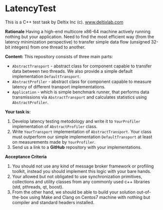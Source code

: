 # LatencyTest

This is a C++ test task by Deltix Inc (c). www.deltixlab.com

**Rationale**
Having a high-end multicore x86-64 machine actively running nothing but your application. 
Need to find the most efficient way (from the latency minimization perspective) to transfer simple data flow (unsigned 32-bit integers) from one thread to another.

**Content:**
This repository consists of three main parts:
* `AbstractTransport` - abstract class for component capable to transfer data between two threads. We also provide a simple default implementation `DefaultTransport`.
* `AbstractProfiler` - abstract class for component capable to measure latency of different transport implementations.
* `Application` - which is simple benchmark runner, that performs data transmissions via `AbstractTransport` and calculates statistics using `AbstractProfiler`.

**Your task is:**
1. Develop latency testing metodology and write it to `YourProfiler` implementation of `AbstractProfiler` class.
2. Write `YourTransport` implementation of `AbstractTransport`. Your class must outperform our simple implementation `DefaultTransport` at least on measurements made by `YourProfiler`.
3. Send us a link to a **GitHub** repository with your implementations.

**Acceptance Criteria**
1. You should not use any kind of message broker framework or profiling toolkit, instead you should implement this logic with your bare hands. 
2. Your allowed but not obligated to use synchronization primitives, collections and utility classes from any commonly used c++ libraries (std, pthreads, qt, boost).
3. From the other hand, we should be able to build your solution out-of-the-box using Make and Clang on Centos7 machine with nothing but compiler and standard headers installed. 